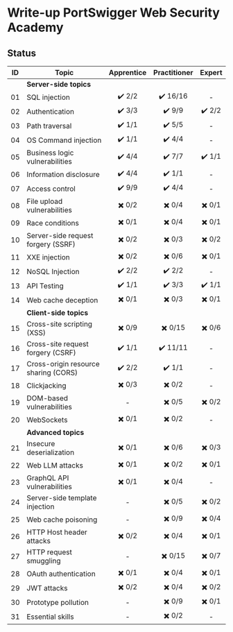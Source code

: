 # Write-up PortSwigger Web Security Academy

## Status

| ID | Topic | Apprentice | Practitioner | Expert | 
| --- | --- | :---: | :---: | :---: |
|    | **Server-side topics** ||||
| 01 | SQL injection | :heavy_check_mark: 2/2 | :heavy_check_mark: 16/16 | - |
| 02 | Authentication | :heavy_check_mark: 3/3 | :heavy_check_mark: 9/9 | :heavy_check_mark: 2/2 | 
| 03 | Path traversal | :heavy_check_mark: 1/1 | :heavy_check_mark: 5/5 | - |
| 04 | OS Command injection | :heavy_check_mark: 1/1 | :heavy_check_mark: 4/4 | - |
| 05 | Business logic vulnerabilities | :heavy_check_mark: 4/4 | :heavy_check_mark: 7/7 | :heavy_check_mark: 1/1 |
| 06 | Information disclosure | :heavy_check_mark: 4/4 | :heavy_check_mark: 1/1 | - |
| 07 | Access control | :heavy_check_mark: 9/9 | :heavy_check_mark: 4/4 | - |
| 08 | File upload vulnerabilities | :heavy_multiplication_x: 0/2 | :heavy_multiplication_x: 0/4 | :heavy_multiplication_x: 0/1 |
| 09 | Race conditions | :heavy_multiplication_x: 0/1 | :heavy_multiplication_x: 0/4 | :heavy_multiplication_x: 0/1 |
| 10 | Server-side request forgery (SSRF) | :heavy_multiplication_x: 0/2 | :heavy_multiplication_x: 0/3 | :heavy_multiplication_x: 0/2 |
| 11 | XXE injection | :heavy_multiplication_x: 0/2 | :heavy_multiplication_x: 0/6 | :heavy_multiplication_x: 0/1|
| 12 | NoSQL Injection | :heavy_check_mark: 2/2 | :heavy_check_mark: 2/2 | - |
| 13 | API Testing | :heavy_check_mark: 1/1 | :heavy_check_mark: 3/3 | :heavy_check_mark: 1/1 |
| 14 | Web cache deception | :heavy_multiplication_x: 0/1 | :heavy_multiplication_x: 0/3 | :heavy_multiplication_x: 0/1 |
|    | **Client-side topics** ||||
| 15 | Cross-site scripting (XSS) | :heavy_multiplication_x: 0/9 | :heavy_multiplication_x: 0/15 | :heavy_multiplication_x: 0/6 |
| 16 | Cross-site request forgery (CSRF) | :heavy_check_mark: 1/1 | :heavy_check_mark: 11/11 | - |
| 17 | Cross-origin resource sharing (CORS) | :heavy_check_mark: 2/2 | :heavy_check_mark: 1/1 | - |
| 18 | Clickjacking | :heavy_multiplication_x: 0/3 | :heavy_multiplication_x: 0/2 | - |
| 19 | DOM-based vulnerabilities | - | :heavy_multiplication_x: 0/5 | :heavy_multiplication_x: 0/2 |
| 20 | WebSockets | :heavy_multiplication_x: 0/1 | :heavy_multiplication_x: 0/2 | - |
|    | **Advanced topics** ||||
| 21 | Insecure deserialization | :heavy_multiplication_x: 0/1 | :heavy_multiplication_x: 0/6 | :heavy_multiplication_x: 0/3 |
| 22 | Web LLM attacks | :heavy_multiplication_x: 0/1 | :heavy_multiplication_x: 0/2 | :heavy_multiplication_x: 0/1 |
| 23 | GraphQL API vulnerabilities | :heavy_multiplication_x: 0/1 | :heavy_multiplication_x: 0/4 | - |
| 24 | Server-side template injection | - | :heavy_multiplication_x: 0/5 | :heavy_multiplication_x: 0/2 |
| 25 | Web cache poisoning | - | :heavy_multiplication_x: 0/9 | :heavy_multiplication_x: 0/4 |
| 26 | HTTP Host header attacks | :heavy_multiplication_x: 0/2 | :heavy_multiplication_x: 0/4 | :heavy_multiplication_x: 0/1 |
| 27 | HTTP request smuggling | - | :heavy_multiplication_x: 0/15 | :heavy_multiplication_x: 0/7 |
| 28 | OAuth authentication | :heavy_multiplication_x: 0/1 | :heavy_multiplication_x: 0/4 | :heavy_multiplication_x: 0/1 |
| 29 | JWT attacks | :heavy_multiplication_x: 0/2 | :heavy_multiplication_x: 0/4 | :heavy_multiplication_x: 0/2 |
| 30 | Prototype pollution | - | :heavy_multiplication_x: 0/9 | :heavy_multiplication_x: 0/1 |
| 31 | Essential skills | - | :heavy_multiplication_x: 0/2 | - |

